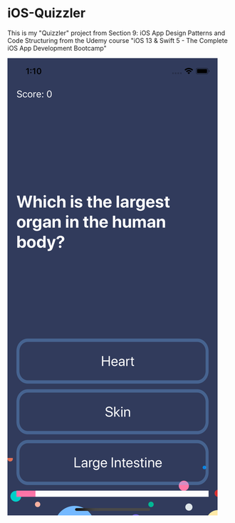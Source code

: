 # iOS-Quizzler
This is my "Quizzler" project from Section 9: iOS App Design Patterns and Code Structuring from the Udemy course "iOS 13 & Swift 5 - The Complete iOS App Development Bootcamp"

![](quizzler-screenshot.png)